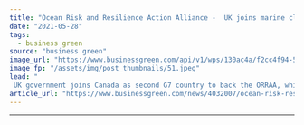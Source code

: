 ```yaml
---
title: "Ocean Risk and Resilience Action Alliance -  UK joins marine climate solutions drive"
date: "2021-05-28"
tags: 
  - business green
source: "business green"
image_url: "https://www.businessgreen.com/api/v1/wps/130ac4a/f2cc4f94-54b4-47ec-be07-3681bc16f11b/7/dominican-republic-los-haitises-mangroves-1-185x114.jpeg"
image_fp: "/assets/img/post_thumbnails/51.jpeg"
lead: "
 UK government joins Canada as second G7 country to back the ORRAA, which aims to funnel $500m into nature-based ocean climate solutions by 2030 ..."
article_url: "https://www.businessgreen.com/news/4032007/ocean-risk-resilience-action-alliance-uk-joins-marine-climate-solutions-drive"
---
```


---
